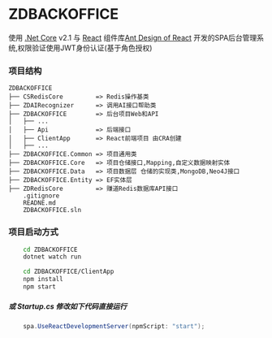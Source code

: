 # ZDBACKOFFICE

使用 [.Net Core](https://docs.microsoft.com/zh-cn/aspnet/core/tutorials/razor-pages/?view=aspnetcore-2.2) v2.1 与 [React](https://react.docschina.org/) 组件库[Ant Design of React](https://ant-design.gitee.io/docs/react/introduce-cn) 开发的SPA后台管理系统,权限验证使用JWT身份认证(基于角色授权)

### 项目结构
```
ZDBACKOFFICE
├── CSRedisCore         => Redis操作基类
├── ZDAIRecognizer      => 调用AI接口帮助类
├── ZDBACKOFFICE        => 后台项目Web和API
│   ├── ...
│   ├── Api             => 后端接口
│   ├── ClientApp       => React前端项目 由CRA创建
│   ├── ...
├── ZDBACKOFFICE.Common => 项目通用类
├── ZDBACKOFFICE.Core   => 项目仓储接口,Mapping,自定义数据映射实体
├── ZDBACKOFFICE.Data   => 项目数据层 仓储的实现类,MongoDB,Neo4J接口 
├── ZDBACKOFFICE.Entity => EF实体层
├── ZDRedisCore         => 赚道Redis数据库API接口
    .gitignore
    READNE.md
    ZDBACKOFFICE.sln
```
### 项目启动方式
```sh
    cd ZDBACKOFFICE
    dotnet watch run

    cd ZDBACKOFFICE/ClientApp
    npm install
    npm start
```
##### 或 **Startup.cs** 修改如下代码直接运行
```C#
    spa.UseReactDevelopmentServer(npmScript: "start");
```


